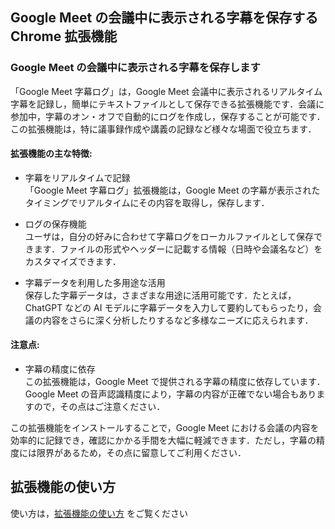 ## Google Meet の会議中に表示される字幕を保存する Chrome 拡張機能

### Google Meet の会議中に表示される字幕を保存します

「Google Meet 字幕ログ」は，Google Meet 会議中に表示されるリアルタイム字幕を記録し，簡単にテキストファイルとして保存できる拡張機能です．会議に参加中，字幕のオン・オフで自動的にログを作成し，保存することが可能です．この拡張機能は，特に議事録作成や講義の記録など様々な場面で役立ちます．

#### 拡張機能の主な特徴:

- 字幕をリアルタイムで記録<br>
  「Google Meet 字幕ログ」拡張機能は，Google Meet の字幕が表示されたタイミングでリアルタイムにその内容を取得し，保存します．

- ログの保存機能<br>
  ユーザは，自分の好みに合わせて字幕ログをローカルファイルとして保存できます．ファイルの形式やヘッダーに記載する情報（日時や会議名など）をカスタマイズできます．

- 字幕データを利用した多用途な活用<br>
  保存した字幕データは，さまざまな用途に活用可能です．たとえば，ChatGPT などの AI モデルに字幕データを入力して要約してもらったり，会議の内容をさらに深く分析したりするなど多様なニーズに応えられます．

#### 注意点:

- 字幕の精度に依存<br>
  この拡張機能は，Google Meet で提供される字幕の精度に依存しています．Google Meet の音声認識精度により，字幕の内容が正確でない場合もありますので，その点はご注意ください．

この拡張機能をインストールすることで，Google Meet における会議の内容を効率的に記録でき，確認にかかる手間を大幅に軽減できます．ただし，字幕の精度には限界があるため，その点に留意してご利用ください．


## 拡張機能の使い方

 使い方は，[拡張機能の使い方](./docs/usage.md) をご覧ください